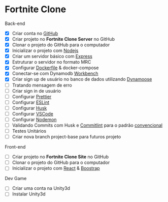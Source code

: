 # Fortnite Clone

Back-end

- [x] Criar conta no [GitHub](https://github.com/)
- [x] Criar projeto no **Fortnite Clone Server** no GitHub
- [x] Clonar o projeto do GitHub para o computador
- [x] Inicializar o projeto com [Nodejs](https://nodejs.org/en/download/)
- [x] Criar um servidor básico com [Express](https://expressjs.com/pt-br/starter/hello-world.html)
- [x] Estruturar o servidor no formato MRC
- [x] Configurar [Dockerfile](https://docs.docker.com/desktop/windows/install/) & docker-compose
- [x] Conectar-se com Dynamodb [Workbench](https://docs.aws.amazon.com/amazondynamodb/latest/developerguide/workbench.settingup.html)
- [x] Criar sign up de usuário no banco de dados utilizando [Dynamoose](https://dynamoosejs.com/getting_started/Introduction)
- [ ] Tratando mensagem de erro
- [ ] Criar sign in de usuário
- [ ] Configurar [Prettier](https://prettier.io/docs/en/install.html)
- [ ] Configurar [ESLint](https://eslint.org/docs/user-guide/getting-started)
- [ ] Configurar [Husk](https://www.npmjs.com/package/husky)
- [ ] Configurar [VSCode](https://editorconfig.org/)
- [ ] Configurar [Nodemon](https://programandosolucoes.dev.br/2021/04/27/configurar-utilizar-nodemon/)
- [ ] Validando Commits com Husk e [Commitlint](https://suprabhasupi.medium.com/validate-commit-message-using-commitlint-and-husky-b5dad0750f10) para o padrão [convencional](https://github.com/conventional-changelog/commitlint/tree/master/%40commitlint/config-conventional)
- [ ] Testes Unitários
- [ ] Criar nova branch project-base para futuros projeto

Front-end

- [ ] Criar projeto no **Fortnite Clone Site** no GitHub
- [ ] Clonar o projeto do GitHub para o computador
- [ ] Inicializar o projeto com [React](https://pt-br.reactjs.org/tutorial/tutorial.html) & [Boostrap](https://getbootstrap.com/docs/5.2/examples/)

Dev Game

- [ ] Criar uma conta na Unity3d
- [ ] Instalar Unity3d
